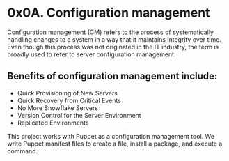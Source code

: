 # 0x0A. Configuration management

Configuration management (CM) refers to the process of systematically handling changes to a system in a way that it maintains integrity over time. Even though this process was not originated in the IT industry, the term is broadly used to refer to server configuration management.

## Benefits of configuration management include: 

* Quick Provisioning of New Servers
* Quick Recovery from Critical Events
* No More Snowflake Servers
* Version Control for the Server Environment
* Replicated Environments


This project works with Puppet as a configuration management tool. We write Puppet manifest files to create a file, install a package, and execute a command.
